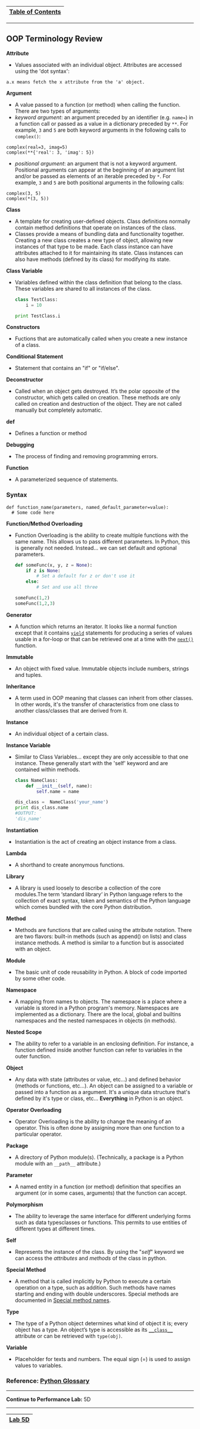 |[Table of Contents](/00-Table-of-Contents.md)|
|---|

---

## OOP Terminology Review 

**Attribute**

* Values associated with an individual object. Attributes are accessed using the 'dot syntax':

```text
a.x means fetch the x attribute from the 'a' object.
```

**Argument**

* A value passed to a function \(or method\) when calling the function. There are two types of arguments:
* _keyword argument_: an argument preceded by an identifier \(e.g. `name=`\) in a function call or passed as a value in a dictionary preceded by `**`. For example, `3` and `5` are both keyword arguments in the following calls to `complex()`:

```text
complex(real=3, imag=5)
complex(**{'real': 3, 'imag': 5})
```

* _positional argument_: an argument that is not a keyword argument. Positional arguments can appear at the beginning of an argument list and/or be passed as elements of an iterable preceded by `*`. For example, `3` and `5` are both positional arguments in the following calls:

```text
complex(3, 5)
complex(*(3, 5))
```

**Class**

* A template for creating user-defined objects. Class definitions normally contain method definitions that operate on instances of the class.
* Classes provide a means of bundling data and functionality together. Creating a new class creates a new type of object, allowing new instances of that type to be made. Each class instance can have attributes attached to it for maintaining its state. Class instances can also have methods \(defined by its class\) for modifying its state.

**Class Variable**

* Variables defined within the class definition that belong to the class. These variables are shared to all instances of the class.

  ```python
  class TestClass:
      i = 10

  print TestClass.i
  ```

**Constructors**

* Fuctions that are automatically called when you create a new instance of a class.

**Conditional Statement**

* Statement that contains an "if" or "if/else".

**Deconstructor**

* Called when an object gets destroyed. It’s the polar opposite of the constructor, which gets called on creation. These methods are only called on creation and destruction of the object. They are not called manually but completely automatic.

**def**

* Defines a function or method

**Debugging**

* The process of finding and removing programming errors.

**Function**

* A parameterized sequence of statements.

### **Syntax**

```text
def function_name(parameters, named_default_parameter=value):
  # Some code here
```

**Function/Method Overloading**

* Function Overloading is the ability to create multiple functions with the same name. This allows us to pass different parameters. In Python, this is generally not needed. Instead... we can set default and optional parameters.

  ```python
  def someFunc(x, y, z = None):
      if z is None:
          # Set a default for z or don't use it
      else:
          # Set and use all three

  someFunc(1,2)
  someFunc(1,2,3)
  ```

**Generator**

* A function which returns an iterator. It looks like a normal function except that it contains [`yield`](https://docs.python.org/2/reference/simple_stmts.html#yield) statements for producing a series of values usable in a for-loop or that can be retrieved one at a time with the [`next()`](https://docs.python.org/2/library/functions.html#next) function.

**Immutable**

* An object with fixed value. Immutable objects include numbers, strings and tuples.

**Inheritance**

* A term used in OOP meaning that classes can inherit from other classes. In other words, it's the transfer of characteristics from one class to another class/classes that are derived from it. 

**Instance**

* An individual object of a certain class. 

**Instance Variable**

* Similar to Class Variables... except they are only accessible to that one instance. These generally start with the 'self' keyword and are contained within methods.

  ```python
  class NameClass:
      def __init__(self, name):
          self.name = name

  dis_class =  NameClass('your_name')
  print dis_class.name
  #OUTPUT:
  'dis_name'
  ```

**Instantiation**

* Instantiation is the act of creating an object instance from a class.

**Lambda**

* A shorthand to create anonymous functions.

**Library**

* A library is used loosely to describe a collection of the core modules.The term ‘standard library‘ in Python language refers to the collection of exact syntax, token and semantics of the Python language which comes bundled with the core Python distribution.

**Method**

* Methods are functions that are called using the attribute notation. There are two flavors: built-in methods \(such as append\(\) on lists\) and class instance methods. A method is similar to a function but is associated with an object.

**Module**

* The basic unit of code reusability in Python. A block of code imported by some other code.

**Namespace**

* A mapping from names to objects. The namespace is a place where a variable is stored in a Python program's memory. Namespaces are implemented as a dictionary. There are the local, global and builtins namespaces and the nested namespaces in objects \(in methods\).

**Nested Scope**

* The ability to refer to a variable in an enclosing definition. For instance, a function defined inside another function can refer to variables in the outer function.

**Object**

* Any data with state \(attributes or value, etc...\) and defined behavior \(methods or functions, etc...\). An object can be assigned to a variable or passed into a function as a argument. It's a unique data structure that's defined by it's type or class, etc... **Everything** in Python is an object. 

**Operator Overloading**

* Operator Overloading is the ability to change the meaning of an operator. This is often done by assigning more than one function to a particular operator.

**Package**

* A directory of Python module\(s\). \(Technically, a package is a Python module with an `__path__` attribute.\)

**Parameter**

* A named entity in a function \(or method\) definition that specifies an argument \(or in some cases, arguments\) that the function can accept.

**Polymorphism**

* The ability to leverage the same interface for different underlying forms such as data typesclasses or functions. This permits  to use entities of different types at different times.

**Self**

* Represents the instance of the class. By using the "_self_" keyword we can access the _attributes_ and _methods_ of the class in python.

**Special Method**

* A method that is called implicitly by Python to execute a certain operation on a type, such as addition. Such methods have names starting and ending with double underscores. Special methods are documented in [Special method names](https://docs.python.org/2/reference/datamodel.html#specialnames).

**Type**

* The type of a Python object determines what kind of object it is; every object has a type. An object’s type is accessible as its [`__class__`](https://docs.python.org/2/library/stdtypes.html#instance.__class__) attribute or can be retrieved with `type(obj)`.

**Variable**

* Placeholder for texts and numbers. The equal sign \(=\) is used to assign values to variables.

### Reference: [Python Glossary](https://docs.python.org/2/glossary.html)  

---
**Continue to Performance Lab:** 5D

---

|[Lab 5D](/05_oop/lab5d.md)|
|---|
